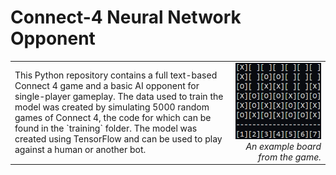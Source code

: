 # Connect-4 Neural Network Opponent

<table>
  <tr>
    <td style="text-align: left; vertical-align: middle; width: 70%;">
      This Python repository contains a full text-based Connect 4 game and a basic AI opponent for single-player gameplay.  
      The data used to train the model was created by simulating 5000 random games of Connect 4, the code for which can be found in the `training` folder.  
      The model was created using TensorFlow and can be used to play against a human or another bot.
    </td>
    <td style="text-align: right; vertical-align: middle; width: 30%;">
      <img src="res/example_board.png" alt="Example Board" width="250px"><br>
      <em>An example board from the game.</em>
    </td>
  </tr>
</table>
